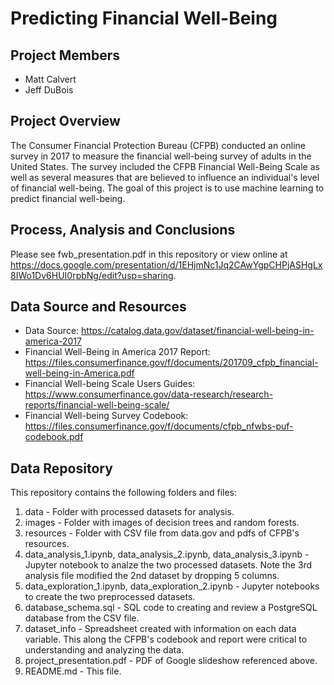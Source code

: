 # Predicting Financial Well-Being

## Project Members
* Matt Calvert
* Jeff DuBois

## Project Overview
The Consumer Financial Protection Bureau (CFPB) conducted an online survey in 2017 to measure the financial well-being survey of adults in the United States. The survey included the CFPB Financial Well-Being Scale as well as several measures that are believed to influence an individual's level of financial well-being. The goal of this project is to use machine learning to predict financial well-being.

## Process, Analysis and Conclusions
Please see fwb_presentation.pdf in this repository or view online at https://docs.google.com/presentation/d/1EHjmNc1Jq2CAwYgpCHPjASHgLx8IWo1Dv6HUI0rpbNg/edit?usp=sharing.

## Data Source and Resources
* Data Source: https://catalog.data.gov/dataset/financial-well-being-in-america-2017
* Financial Well-Being in America 2017 Report: https://files.consumerfinance.gov/f/documents/201709_cfpb_financial-well-being-in-America.pdf
* Financial Well-being Scale Users Guides: https://www.consumerfinance.gov/data-research/research-reports/financial-well-being-scale/
* Financial Well-being Survey Codebook: https://files.consumerfinance.gov/f/documents/cfpb_nfwbs-puf-codebook.pdf

## Data Repository
This repository contains the following folders and files:
1. data - Folder with processed datasets for analysis.
2. images - Folder with images of decision trees and random forests.
3. resources - Folder with CSV file from data.gov and pdfs of CFPB's resources.
4. data_analysis_1.ipynb, data_analysis_2.ipynb, data_analysis_3.ipynb - Jupyter notebook to analze the two processed datasets. Note the 3rd analysis file modified the 2nd dataset by dropping 5 columns.
5. data_exploration_1.ipynb, data_exploration_2.ipynb - Jupyter notebooks to create the two preprocessed datasets.
6. database_schema.sql - SQL code to creating and review a PostgreSQL database from the CSV file.
7. dataset_info - Spreadsheet created with information on each data variable. This along the CFPB's codebook and report were critical to understanding and analyzing the data.
8. project_presentation.pdf - PDF of Google slideshow referenced above. 
9. README.md - This file.
